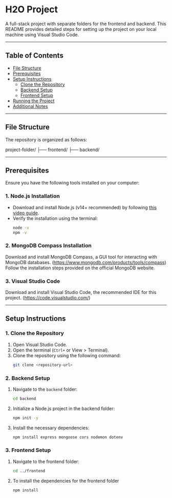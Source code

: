 
# H2O Project

A full-stack project with separate folders for the frontend and backend. This README provides detailed steps for setting up the project on your local machine using Visual Studio Code.

---

## Table of Contents

- [File Structure](#file-structure)
- [Prerequisites](#prerequisites)
- [Setup Instructions](#setup-instructions)
  - [Clone the Repository](#clone-the-repository)
  - [Backend Setup](#backend-setup)
  - [Frontend Setup](#frontend-setup)
- [Running the Project](#running-the-project)
- [Additional Notes](#additional-notes)

---

## File Structure

The repository is organized as follows:

project-folder/ ├── frontend/ ├── backend/



---

## Prerequisites

Ensure you have the following tools installed on your computer:

### 1. Node.js Installation

- Download and install Node.js (v14+ recommended) by following [this video guide](https://youtu.be/TdzIb4Wfao0?si=H-98CTP4f3H4FbKk).
- Verify the installation using the terminal:
  ```bash
  node -v
  npm -v


### 2. MongoDB Compass Installation

Download and install MongoDB Compass, a GUI tool for interacting with MongoDB databases. (https://www.mongodb.com/products/tools/compass)
Follow the installation steps provided on the official MongoDB website.



### 3. Visual Studio Code

Download and install Visual Studio Code, the recommended IDE for this project. (https://code.visualstudio.com/)



---

## Setup Instructions

### 1. Clone the Repository

1. Open Visual Studio Code.  
2. Open the terminal (`Ctrl+` or View > Terminal).  
3. Clone the repository using the following command:
   ```bash
   git clone <repository-url>

### 2. Backend Setup

1. Navigate to the `backend` folder:
   ```bash
   cd backend

2. Initialize a Node.js project in the backend folder:
   ```bash
   npm init -y

3. Install the necessary dependencies:
   ```bash
   npm install express mongoose cors nodemon dotenv

### 3. Frontend Setup

1. Navigate to the frontend folder:
   ```bash
   cd ../frontend

2. To install the dependencies for the frontend folder
   ```bash
   npm install
